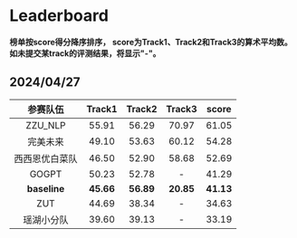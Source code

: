 # Leaderboard

**榜单按score得分降序排序， score为Track1、Track2和Track3的算术平均数。如未提交某track的评测结果，将显示"-"。**

## 2024/04/27

|    参赛队伍    |  Track1   |  Track2   |  Track3   |  score  |
| :------------: | :-------: | :-------: | :-------: | :-------: |
|    ZZU_NLP    |   55.91   |   56.29   |   70.97   |   61.05   |
|    完美未来    |   49.10   |   53.63   |   60.12   |   54.28   |
| 西西恩优白菜队 |   46.50   |   52.90   |   58.68   |   52.69   |
| GOGPT |   50.23  |   52.78   |   -   |   41.29   |
|  **baseline**  | **45.66** | **56.89** | **20.85** | **41.13** |
|   ZUT   |   44.69   |   38.34   |   -   |   34.63   |
|   瑶湖小分队   |   39.60   |   39.13   |   -   |   33.19   |
